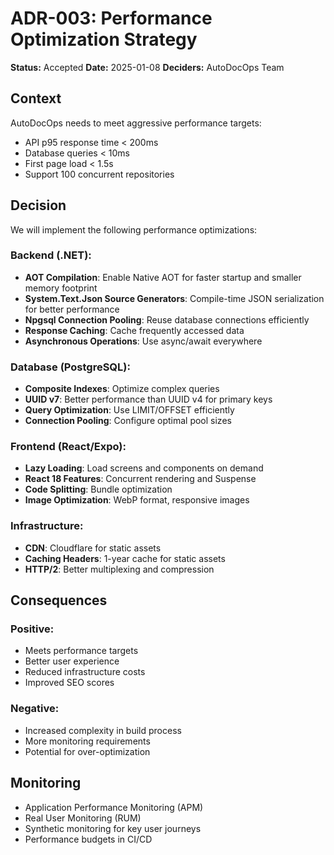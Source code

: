 # ADR-003: Performance Optimization Strategy

**Status:** Accepted
**Date:** 2025-01-08
**Deciders:** AutoDocOps Team

## Context

AutoDocOps needs to meet aggressive performance targets:
- API p95 response time < 200ms
- Database queries < 10ms
- First page load < 1.5s
- Support 100 concurrent repositories

## Decision

We will implement the following performance optimizations:

### Backend (.NET):
- **AOT Compilation**: Enable Native AOT for faster startup and smaller memory footprint
- **System.Text.Json Source Generators**: Compile-time JSON serialization for better performance
- **Npgsql Connection Pooling**: Reuse database connections efficiently
- **Response Caching**: Cache frequently accessed data
- **Asynchronous Operations**: Use async/await everywhere

### Database (PostgreSQL):
- **Composite Indexes**: Optimize complex queries
- **UUID v7**: Better performance than UUID v4 for primary keys
- **Query Optimization**: Use LIMIT/OFFSET efficiently
- **Connection Pooling**: Configure optimal pool sizes

### Frontend (React/Expo):
- **Lazy Loading**: Load screens and components on demand
- **React 18 Features**: Concurrent rendering and Suspense
- **Code Splitting**: Bundle optimization
- **Image Optimization**: WebP format, responsive images

### Infrastructure:
- **CDN**: Cloudflare for static assets
- **Caching Headers**: 1-year cache for static assets
- **HTTP/2**: Better multiplexing and compression

## Consequences

### Positive:
- Meets performance targets
- Better user experience
- Reduced infrastructure costs
- Improved SEO scores

### Negative:
- Increased complexity in build process
- More monitoring requirements
- Potential for over-optimization

## Monitoring

- Application Performance Monitoring (APM)
- Real User Monitoring (RUM)
- Synthetic monitoring for key user journeys
- Performance budgets in CI/CD